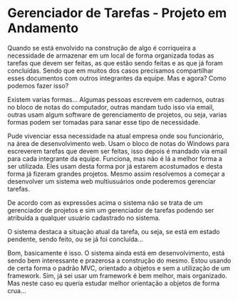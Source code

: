 <h1>Gerenciador de Tarefas  - Projeto em Andamento</h1>
<p>
	Quando se está envolvido na construção de algo é corriqueira a necessidade de armazenar em um local de forma organizada todas as tarefas que devem ser feitas, as que estão sendo feitas e as que já foram concluídas. Sendo que em muitos dos casos precisamos compartilhar esses documentos com outros integrantes da equipe. Mas e agora? Como podemos fazer isso?
</p>

<p>
	Existem varias formas... Algumas pessoas escrevem em cadernos, outras no bloco de notas do computador, outras mandam tudo isso via email, outras usam algum software de gerenciamento de projetos, ou seja, varias formas podem ser tomadas para sanar esse tipo de necessidade.  
</p>

<p>
	Pude vivenciar essa necessidade na atual empresa onde sou funcionário, na área de desenvolvimento web. Usam o bloco de notas do Windows para escreverem tarefas que devem ser feitas, isso depois é mandado via email para cada integrante da equipe. Funciona, mas não é lá a melhor forma a ser utilizada. Eles usam desta forma por já estarem acostumados e desta forma já fizeram grandes projetos. Mesmo assim resolvemos a começar a desenvolver um sistema web multiusuários onde poderemos gerenciar tarefas. 
</p>

<p>
	De acordo com as expressões acima o sistema não se trata de um gerenciador de projetos e sim um gerenciador de tarefas podendo ser atribuída a qualquer usuário cadastrado no sistema. 
</p>

<p>
   O sistema destaca a situação atual da tarefa, ou seja, se está em estado pendente, sendo feito, ou se já foi concluída... 
</p>

<p>
	Bom, basicamente é isso. O sistema ainda está em desenvolvimento, está sendo bem interessante e prazerosa a construção do mesmo. 
    Estou usando de certa forma o padrão MVC, orientado a objetos e sem a utilização de um framework. Sim, já sei usar um framework é bem melhor, mais organizado. Mas neste caso eu queria estudar melhor orientação a objetos de forma crua...
</p>